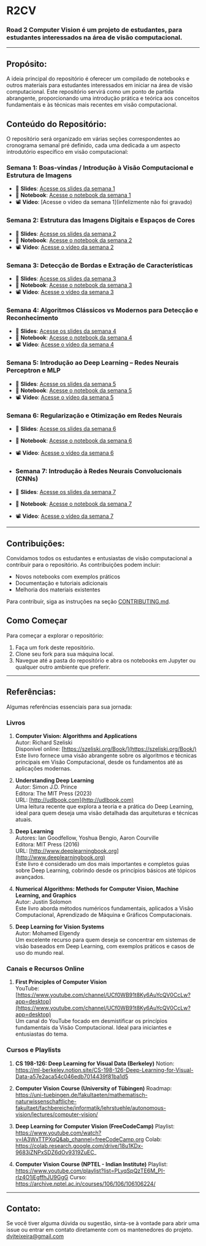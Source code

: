 # R2CV

### Road 2 Computer Vision é um projeto de estudantes, para estudantes interessados na área de visão computacional.

---

## Propósito:

A ideia principal do repositório é oferecer um compilado de notebooks e outros materiais para estudantes interessados em iniciar na área de visão computacional. Este repositório servirá como um ponto de partida abrangente, proporcionando uma introdução prática e teórica aos conceitos fundamentais e às técnicas mais recentes em visão computacional.

## Conteúdo do Repositório:

O repositório será organizado em várias seções correspondentes ao cronograma semanal pré definido, cada uma dedicada a um aspecto introdutório específico em visão computacional:

### Semana 1: Boas-vindas / Introdução à Visão Computacional e Estrutura de Imagens
- 📑 **Slides**: [Acesse os slides da semana 1](https://github.com/dvzk1/R2CV/tree/main/slides/semana-1)
- 📓 **Notebook**: [Acesse o notebook da semana 1](https://github.com/dvzk1/R2CV/tree/main/notebooks/semana-1)
- 📽️ **Vídeo**: [Acesse o vídeo da semana 1](infelizmente não foi gravado)

### Semana 2: Estrutura das Imagens Digitais e Espaços de Cores
- 📑 **Slides**: [Acesse os slides da semana 2](https://github.com/dvzk1/R2CV/tree/main/slides/semana-2)
- 📓 **Notebook**: [Acesse o notebook da semana 2](https://github.com/dvzk1/R2CV/tree/main/notebooks/semana-2)
- 📽️ **Vídeo**: [Acesse o vídeo da semana 2](https://drive.google.com/file/d/1fBkqsvzqDbU5EVCCaIyF-hn1jZrOzY5b/view?usp=sharing)

### Semana 3: Detecção de Bordas e Extração de Características
- 📑 **Slides**: [Acesse os slides da semana 3](https://github.com/dvzk1/R2CV/tree/main/slides/semana-3)
- 📓 **Notebook**: [Acesse o notebook da semana 3](https://github.com/dvzk1/R2CV/tree/main/notebooks/semana-3)
- 📽️ **Vídeo**: [Acesse o vídeo da semana 3](https://drive.google.com/file/d/1L0X7wZZ5ZnuJswAFAw08AOg-sOSoLaZC/view?usp=sharing)
  
### Semana 4: Algoritmos Clássicos vs Modernos para Detecção e Reconhecimento
- 📑 **Slides**: [Acesse os slides da semana 4](https://github.com/dvzk1/R2CV/tree/main/slides/semana-4)
- 📓 **Notebook**: [Acesse o notebook da semana 4](https://github.com/dvzk1/R2CV/tree/main/notebooks/semana-4)
- 📽️ **Vídeo**: [Acesse o vídeo da semana 4](https://drive.google.com/file/d/1Fz-jbdqW--54Bl2d6icc3_wBVm5FTCuw/view?usp=sharing)

### Semana 5: Introdução ao Deep Learning – Redes Neurais Perceptron e MLP
- 📑 **Slides**: [Acesse os slides da semana 5](https://github.com/dvzk1/R2CV/tree/main/slides/semana-5)
- 📓 **Notebook**: [Acesse o notebook da semana 5](https://github.com/dvzk1/R2CV/tree/main/notebooks/semana-5)
- 📽️ **Vídeo**: [Acesse o vídeo da semana 5](https://drive.google.com/file/d/15QNUIHcGm4gN-a1BLHrBe7YwMmRvL3YC/view?usp=sharing)

### Semana 6: Regularização e Otimização em Redes Neurais
- 📑 **Slides**: [Acesse os slides da semana 6](https://github.com/dvzk1/R2CV/tree/main/slides/semana-6)
- 📓 **Notebook**: [Acesse o notebook da semana 6](https://github.com/dvzk1/R2CV/tree/main/notebooks/semana-6)
- 📽️ **Vídeo**: [Acesse o vídeo da semana 6](https://drive.google.com/file/d/1TQOVQ1yN-RNOdTPAjKLtLSX5KAJzRk1J/view?usp=sharing)

- ### Semana 7: Introdução à Redes Neurais Convolucionais (CNNs)
- 📑 **Slides**: [Acesse os slides da semana 7](https://github.com/dvzk1/R2CV/tree/main/slides/semana-7)
- 📓 **Notebook**: [Acesse o notebook da semana 7](https://github.com/dvzk1/R2CV/tree/main/notebooks/semana-7)
- 📽️ **Vídeo**: [Acesse o vídeo da semana 7](https://drive.google.com/file/d/1tGHUJ1jsgEh41zy9Sonn0SWp7m-I4OO4/view?usp=sharing)

---

## Contribuições:

Convidamos todos os estudantes e entusiastas de visão computacional a contribuir para o repositório. As contribuições podem incluir:

- Novos notebooks com exemplos práticos
- Documentação e tutoriais adicionais
- Melhoria dos materiais existentes

Para contribuir, siga as instruções na seção [CONTRIBUTING.md](https://github.com/dvzk1/R2CV/blob/main/CONTRIBUTING.md).

## Como Começar

Para começar a explorar o repositório:
  1. Faça um fork deste repositório.
  2. Clone seu fork para sua máquina local.
  3. Navegue até a pasta do repositório e abra os notebooks em Jupyter ou qualquer outro ambiente que preferir.

---
## Referências:

Algumas referências essenciais para sua jornada:

### Livros

1. **Computer Vision: Algorithms and Applications**  
   Autor: Richard Szeliski  
   Disponível online: [https://szeliski.org/Book/](https://szeliski.org/Book/)  
   Este livro fornece uma visão abrangente sobre os algoritmos e técnicas principais em Visão Computacional, desde os fundamentos até as aplicações modernas.

2. **Understanding Deep Learning**  
   Autor: Simon J.D. Prince  
   Editora: The MIT Press (2023)  
   URL: [http://udlbook.com](http://udlbook.com)  
   Uma leitura recente que explora a teoria e a prática do Deep Learning, ideal para quem deseja uma visão detalhada das arquiteturas e técnicas atuais.

3. **Deep Learning**  
   Autores: Ian Goodfellow, Yoshua Bengio, Aaron Courville  
   Editora: MIT Press (2016)  
   URL: [http://www.deeplearningbook.org](http://www.deeplearningbook.org)  
   Este livro é considerado um dos mais importantes e completos guias sobre Deep Learning, cobrindo desde os princípios básicos até tópicos avançados.

4. **Numerical Algorithms: Methods for Computer Vision, Machine Learning, and Graphics**  
   Autor: Justin Solomon  
   Este livro aborda métodos numéricos fundamentais, aplicados a Visão Computacional, Aprendizado de Máquina e Gráficos Computacionais.

5. **Deep Learning for Vision Systems**  
   Autor: Mohamed Elgendy  
   Um excelente recurso para quem deseja se concentrar em sistemas de visão baseados em Deep Learning, com exemplos práticos e casos de uso do mundo real.

### Canais e Recursos Online

1. **First Principles of Computer Vision**  
   YouTube: [https://www.youtube.com/channel/UCf0WB91t8Ky6AuYcQV0CcLw?app=desktop](https://www.youtube.com/channel/UCf0WB91t8Ky6AuYcQV0CcLw?app=desktop)  
   Um canal do YouTube focado em desmistificar os princípios fundamentais da Visão Computacional. Ideal para iniciantes e entusiastas do tema.

### Cursos e Playlists

1. **CS 198-126: Deep Learning for Visual Data (Berkeley)**
Notion: https://ml-berkeley.notion.site/CS-198-126-Deep-Learning-for-Visual-Data-a57e2aca54c046edb7014439f81ba1d5

2. **Computer Vision Course (University of Tübingen)**
Roadmap: https://uni-tuebingen.de/fakultaeten/mathematisch-naturwissenschaftliche-fakultaet/fachbereiche/informatik/lehrstuehle/autonomous-vision/lectures/computer-vision/

3. **Deep Learning for Computer Vision (FreeCodeCamp)**
Playlist: https://www.youtube.com/watch?v=IA3WxTTPXqQ&ab_channel=freeCodeCamp.org
Colab: https://colab.research.google.com/drive/18u1KDx-9683iZNPxSDZ6dOv9319ZuEC_

4. **Computer Vision Course (NPTEL - Indian Institute)**
Playlist: https://www.youtube.com/playlist?list=PLyqSpQzTE6M_PI-rIz4O1jEgffhJU9GgG
Curso: https://archive.nptel.ac.in/courses/106/106/106106224/

---

## Contato:

Se você tiver alguma dúvida ou sugestão, sinta-se à vontade para abrir uma issue ou entrar em contato diretamente com os mantenedores do projeto.
dvjteixeira@gmail.com
